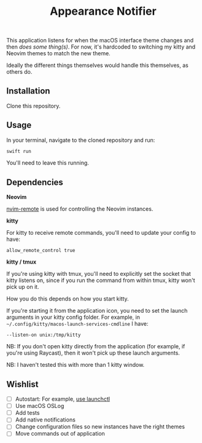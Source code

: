 <div align='center'>
  <h1>Appearance Notifier</h1><br>
</div>

This application listens for when the macOS interface theme changes and then _does some thing(s)_. For now, it's hardcoded to switching my kitty and Neovim themes to match the new theme.

Ideally the different things themselves would handle this themselves, as others do.

## Installation

Clone this repository.

## Usage

In your terminal, navigate to the cloned repository and run:

```sh
swift run
```

You'll need to leave this running.

## Dependencies

**Neovim**

[nvim-remote](https://github.com/mhinz/neovim-remote) is used for controlling the Neovim instances.

**kitty**

For kitty to receive remote commands, you'll need to update your config to have:

```
allow_remote_control true
```

**kitty / tmux**

If you're using kitty with tmux, you'll need to explicitly set the socket that kitty listens on, since if you run the command from within tmux, kitty won't pick up on it.

How you do this depends on how you start kitty.

If you're starting it from the application icon, you need to set the launch arguments in your kitty config folder. For example, in `~/.config/kitty/macos-launch-services-cmdline` I have:

```
--listen-on unix:/tmp/kitty
```

NB: If you don't open kitty directly from the application (for example, if you're using Raycast), then it won't pick up these launch arguments.

NB: I haven't tested this with more than 1 kitty window.

## Wishlist

- [ ] Autostart: For example, [use launchctl](https://arslan.io/2021/02/15/automatic-dark-mode-for-terminal-applications/)
- [ ] Use macOS OSLog
- [ ] Add tests
- [ ] Add native notifications
- [ ] Change configuration files so new instances have the right themes
- [ ] Move commands out of application
